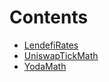 

# Contents
- [LendefiRates](LendefiRates.sol/library.LendefiRates.md)
- [UniswapTickMath](UniswapTickMath.sol/library.UniswapTickMath.md)
- [YodaMath](YodaMath.sol/contract.YodaMath.md)
